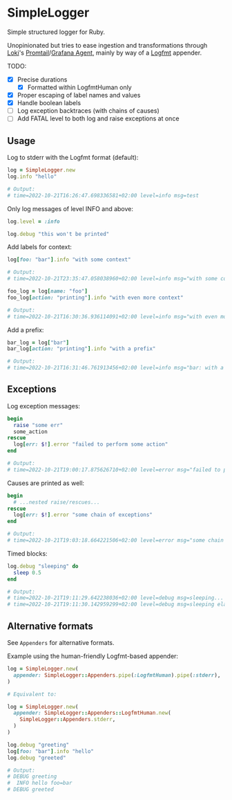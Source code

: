 # SimpleLogger

Simple structured logger for Ruby.

Unopinionated but tries to ease ingestion and transformations through
[Loki][loki]'s [Promtail][promtail]/[Grafana Agent][grafana_agent], mainly by
way of a [Logfmt][logfmt] appender.

[loki]: https://grafana.com/oss/loki/
[promtail]: https://grafana.com/docs/loki/latest/clients/promtail/
[grafana_agent]: https://grafana.com/docs/agent/
[logfmt]: https://brandur.org/logfmt

TODO:

* [x] Precise durations
  * [x] Formatted within LogfmtHuman only
* [x] Proper escaping of label names and values
* [x] Handle boolean labels
* [ ] Log exception backtraces (with chains of causes)
* [ ] Add FATAL level to both log and raise exceptions at once

## Usage

Log to stderr with the Logfmt format (default):

```ruby
log = SimpleLogger.new
log.info "hello"

# Output:
# time=2022-10-21T16:26:47.698336581+02:00 level=info msg=test
```

Only log messages of level INFO and above:

```ruby
log.level = :info

log.debug "this won't be printed"
```

Add labels for context:

```ruby
log[foo: "bar"].info "with some context"

# Output:
# time=2022-10-21T23:35:47.058038960+02:00 level=info msg="with some context" foo=bar

foo_log = log[name: "foo"]
foo_log[action: "printing"].info "with even more context"

# Output:
# time=2022-10-21T16:30:36.936114091+02:00 level=info msg="with even more context" name=foo action=printing
```

Add a prefix:

```ruby
bar_log = log["bar"]
bar_log[action: "printing"].info "with a prefix"

# Output:
# time=2022-10-21T16:31:46.761913456+02:00 level=info msg="bar: with a prefix" action=printing
```

## Exceptions

Log exception messages:

```ruby
begin
  raise "some err"
  some_action
rescue
  log[err: $!].error "failed to perform some action"
end

# Output:
# time=2022-10-21T19:00:17.875626710+02:00 level=error msg="failed to perform some action" err="RuntimeError (some err)"
```

Causes are printed as well:

```ruby
begin
  # ...nested raise/rescues...
rescue
  log[err: $!].error "some chain of exceptions"
end

# Output:
# time=2022-10-21T19:03:18.664221506+02:00 level=error msg="some chain of exceptions" err="RuntimeError (error while rescueing) < RuntimeError (original exception)"
```

Timed blocks:

```ruby
log.debug "sleeping" do
  sleep 0.5
end

# Output:
# time=2022-10-21T19:11:29.642238036+02:00 level=debug msg=sleeping...
# time=2022-10-21T19:11:30.142959299+02:00 level=debug msg=sleeping elapsed=0.50s
```

## Alternative formats

See `Appenders` for alternative formats.

Example using the human-friendly Logfmt-based appender:

```ruby
log = SimpleLogger.new(
  appender: SimpleLogger::Appenders.pipe(:LogfmtHuman).pipe(:stderr),
)

# Equivalent to:

log = SimpleLogger.new(
  appender: SimpleLogger::Appenders::LogfmtHuman.new(
    SimpleLogger::Appenders.stderr,
  )
)

log.debug "greeting"
log[foo: "bar"].info "hello"
log.debug "greeted"

# Output:
# DEBUG greeting
#  INFO hello foo=bar
# DEBUG greeted
```
